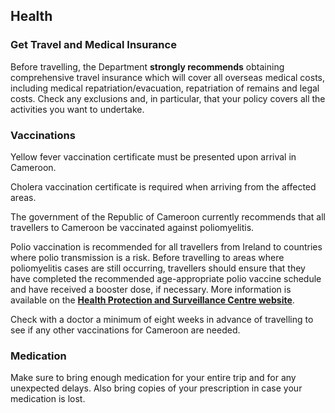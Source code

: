## Health

### **Get Travel and Medical Insurance**

Before travelling, the Department **strongly recommends** obtaining comprehensive travel insurance which will cover all overseas medical costs, including medical repatriation/evacuation, repatriation of remains and legal costs. Check any exclusions and, in particular, that your policy covers all the activities you want to undertake.

### **Vaccinations**

Yellow fever vaccination certificate must be presented upon arrival in Cameroon.

Cholera vaccination certificate is required when arriving from the affected areas.

The government of the Republic of Cameroon currently recommends that all travellers to Cameroon be vaccinated against poliomyelitis.

Polio vaccination is recommended for all travellers from Ireland to countries where polio transmission is a risk. Before travelling to areas where poliomyelitis cases are still occurring, travellers should ensure that they have completed the recommended age-appropriate polio vaccine schedule and have received a booster dose, if necessary. More information is available on the [**Health Protection and Surveillance Centre website**](http://www.hpsc.ie/A-Z/VaccinePreventable/Polio/Guidance/).

Check with a doctor a minimum of eight weeks in advance of travelling to see if any other vaccinations for Cameroon are needed.

### **Medication**

Make sure to bring enough medication for your entire trip and for any unexpected delays. Also bring copies of your prescription in case your medication is lost.